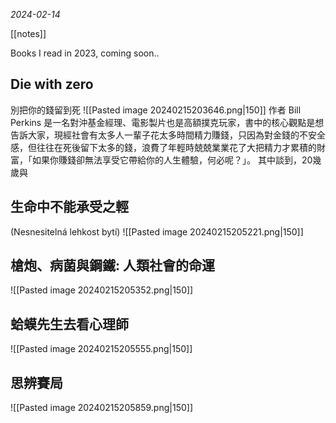*2024-02-14*

[[notes]]

Books I read in 2023, coming soon..
## Die with zero
別把你的錢留到死
![[Pasted image 20240215203646.png|150]]
作者 Bill Perkins 是一名對沖基金經理、電影製片也是高額撲克玩家，書中的核心觀點是想告訴大家，現經社會有太多人一輩子花太多時間精力賺錢，只因為對金錢的不安全感，但往往在死後留下太多的錢，浪費了年輕時兢兢業業花了大把精力才累積的財富，「如果你賺錢卻無法享受它帶給你的人生體驗，何必呢？」。
其中談到，20幾歲與

## 生命中不能承受之輕
(Nesnesitelná lehkost bytí)
![[Pasted image 20240215205221.png|150]]

## 槍炮、病菌與鋼鐵: 人類社會的命運
![[Pasted image 20240215205352.png|150]]

## 蛤蟆先生去看心理師
![[Pasted image 20240215205555.png|150]]

## 思辨賽局
![[Pasted image 20240215205859.png|150]]
